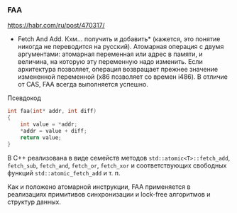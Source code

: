 ### FAA

https://habr.com/ru/post/470317/

* Fetch And Add. Кхм… получить и добавить* (кажется, это понятие никогда не переводится на русский). Атомарная операция с двумя аргументами: атомарная переменная или адрес в памяти, и величина, на которую эту переменную надо изменить. Если архитектура позволяет, операция возвращает прежнее значение измененной переменной (x86 позволяет со времен i486). В отличие от CAS, FAA всегда выполняется успешно.

Псевдокод

```c++
int faa(int* addr, int diff)
{
    int value = *addr;
    *addr = value + diff;
    return value;
}
```

В C++ реализована в виде семейств методов `std::atomic<T>::fetch_add`, `fetch_sub`, `fetch_and`, `fetch_or`, `fetch_xor` и соответствующих свободных функций `std::atomic_fetch_add` и т. п.

Как и положено атомарной инструкции, FAA применяется в реализациях примитивов синхронизации и lock-free алгоритмов и структур данных.
